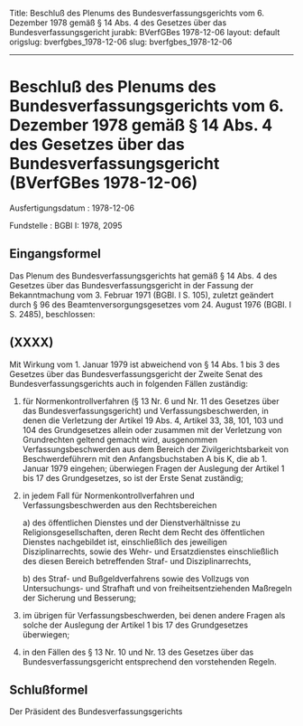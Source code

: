 Title: Beschluß des Plenums des Bundesverfassungsgerichts vom 6. Dezember 1978 gemäß
  § 14 Abs. 4 des Gesetzes über das Bundesverfassungsgericht
jurabk: BVerfGBes 1978-12-06
layout: default
origslug: bverfgbes_1978-12-06
slug: bverfgbes_1978-12-06

---

# Beschluß des Plenums des Bundesverfassungsgerichts vom 6. Dezember 1978 gemäß § 14 Abs. 4 des Gesetzes über das Bundesverfassungsgericht (BVerfGBes 1978-12-06)

Ausfertigungsdatum
:   1978-12-06

Fundstelle
:   BGBl I: 1978, 2095



## Eingangsformel

Das Plenum des Bundesverfassungsgerichts hat gemäß § 14 Abs. 4 des
Gesetzes über das Bundesverfassungsgericht in der Fassung der
Bekanntmachung vom 3. Februar 1971 (BGBl. I S. 105), zuletzt geändert
durch § 96 des Beamtenversorgungsgesetzes vom 24. August 1976 (BGBl. I
S. 2485), beschlossen:


## (XXXX)

Mit Wirkung vom 1. Januar 1979 ist abweichend von § 14 Abs. 1 bis 3
des Gesetzes über das Bundesverfassungsgericht der Zweite Senat des
Bundesverfassungsgerichts auch in folgenden Fällen zuständig:

1.  für Normenkontrollverfahren (§ 13 Nr. 6 und Nr. 11 des Gesetzes über
    das Bundesverfassungsgericht) und Verfassungsbeschwerden, in denen die
    Verletzung der Artikel 19 Abs. 4, Artikel 33, 38, 101, 103 und 104 des
    Grundgesetzes allein oder zusammen mit der Verletzung von Grundrechten
    geltend gemacht wird, ausgenommen Verfassungsbeschwerden aus dem
    Bereich der Zivilgerichtsbarkeit von Beschwerdeführern mit den
    Anfangsbuchstaben A bis K, die ab 1. Januar 1979 eingehen; überwiegen
    Fragen der Auslegung der Artikel 1 bis 17 des Grundgesetzes, so ist
    der Erste Senat zuständig;


2.  in jedem Fall für Normenkontrollverfahren und Verfassungsbeschwerden
    aus den Rechtsbereichen

    a)  des öffentlichen Dienstes und der Dienstverhältnisse zu
        Religionsgesellschaften, deren Recht dem Recht des öffentlichen
        Dienstes nachgebildet ist, einschließlich des jeweiligen
        Disziplinarrechts, sowie des Wehr- und Ersatzdienstes einschließlich
        des diesen Bereich betreffenden Straf- und Disziplinarrechts,


    b)  des Straf- und Bußgeldverfahrens sowie des Vollzugs von Untersuchungs-
        und Strafhaft und von freiheitsentziehenden Maßregeln der Sicherung
        und Besserung;





3.  im übrigen für Verfassungsbeschwerden, bei denen andere Fragen als
    solche der Auslegung der Artikel 1 bis 17 des Grundgesetzes
    überwiegen;


4.  in den Fällen des § 13 Nr. 10 und Nr. 13 des Gesetzes über das
    Bundesverfassungsgericht entsprechend den vorstehenden Regeln.





## Schlußformel

Der Präsident des Bundesverfassungsgerichts

